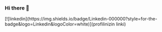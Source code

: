 ### Hi there 👋

<!--
**nagihanarabaci/nagihanarabaci** is a ✨ _special_ ✨ repository because its `README.md` (this file) appears on your GitHub profile.

Here are some ideas to get you started:

- 🔭 I’m currently not working.
- 🌱 I’m currently learning Android Development with Kotlin
-->[![linkedin](https://img.shields.io/badge/Linkedin-000000?style=for-the-badge&logo=Linkedin&logoColor=white)](profilinizin linki)
